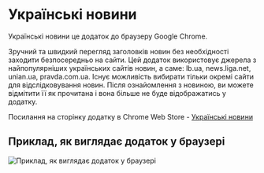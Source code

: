 # Українські новини #

Українські новини це додаток до браузеру Google Chrome.

Зручний та швидкий перегляд заголовків новин без необхідності заходити безпосередньо на сайти. Цей додаток використовує джерела з найпопулярніших українських сайтів новин, а саме: lb.ua, news.liga.net, unian.ua, pravda.com.ua. Існує можливість вибирати тільки окремі сайти для відслідковування новин. Після ознайомлення з новиною, ви можете відмітити її як прочитана і вона більше не буде відображатись у додатку.

Посилання на сторінку додатку в Chrome Web Store - [ Українські новини ](https://chrome.google.com/webstore/detail/%D1%83%D0%BA%D1%80%D0%B0%D1%97%D0%BD%D1%81%D1%8C%D0%BA%D1%96-%D0%BD%D0%BE%D0%B2%D0%B8%D0%BD%D0%B8/jpcekcffbnecihdflgjpkeoflpfbeglc?hl=en-US)

## Приклад, як виглядає додаток у браузері ##
![Приклад, як виглядає додаток у браузері](https://lh6.googleusercontent.com/kOWHBSXuuUR-EhZvdXbRZZpX5Dv4q_rkhsnPM8pfReEYqcEhzy3d305rSlJnflST4HNFAqG8=s640-h400-e365-rw)

